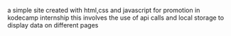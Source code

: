 a simple site created with html,css and javascript for promotion in kodecamp internship
this involves the use of api calls and local storage to display data on different pages
